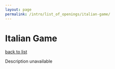 ```yaml
---
layout: page
permalink: /intro/list_of_openings/italian-game/
---
```


# Italian Game

[back to list](../../intro/list_of_openings)

Description unavailable